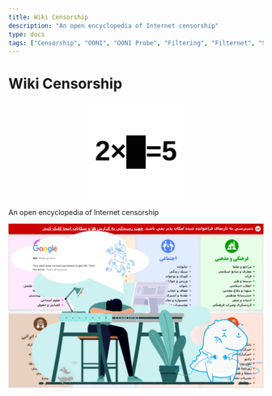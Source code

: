 ```yaml
---
title: Wiki Censorship
description: "An open encyclopedia of Internet censorship"
type: docs
tags: ["Censorship", "OONI", "OONI Probe", "Filtering", "Filternet", "Sanctions", "Internet", "Measuring Internet censorship", "Internet censorship"]
---
```


# Wiki Censorship
<center>

![filternet](/android-chrome-192x192.png)
</center>

An open encyclopedia of Internet censorship

<center>

![filternet](./filternet.png)
</center>